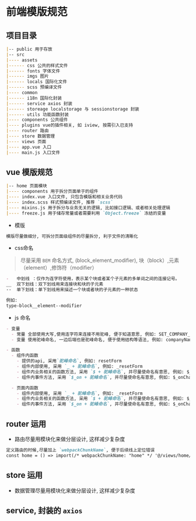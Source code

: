 # 前端模版规范

## 项目目录

```md
|-- public 用于存放
|-- src
|---- assets
|------ css 公共的样式文件
|------ fonts 字体文件
|------ imgs 图片
|------ locals 国际化文件
|------ scss 预编译文件
|---- common
|------ i18n 国际化封装
|------ service axios 封装
|------ storeage localstorage 与 sessionstorage 封装
|------ utils 功能函数封装
|---- components 公共组件
|---- plugins vue的插件相关, 如 iview, 按需引入已支持
|---- router 路由
|---- store 数据管理
|---- views 页面
|---- app.vue 入口
|---- main.js 入口文件
```

## vue 模版规范

```md
|-- home 页面模块
|---- components 用于拆分页面单于的组件
|---- index.vue 入口文件, 只包含模版和相关业务代码
|---- index.scss 样式预编译文件, 推荐 `scss`
|---- mixins.js 用于拆分与业务无关的逻辑, 比如接口逻辑、或者相关处理逻辑
|---- freeze.js 用于储存常量或者需要利用 `Object.freeze` 冻结的变量
```

- 模版

```md
模版尽量做细分, 可拆分页面级组件的尽量拆分, 利于文件的清晰化
```

- css命名

> 尽量采用 `BEM` 命名方式, (block_element_modifier), 块（block）,元素（element）,修饰符（modifier）

```md
-   中划线 ：仅作为连字符使用，表示某个块或者某个子元素的多单词之间的连接记号。
__  双下划线：双下划线用来连接块和块的子元素
--  单下划线：单下划线用来描述一个块或者块的子元素的一种状态

例如:
type-block__element--modifier
```

- js 命名

```md
- 变量
  - 常量 全部使用大写,使用连字符来连接不用驼峰, 便于知道意思, 例如: SET_COMPANY_NAME
  - 变量 使用驼峰命名, 一边后端也是驼峰命名, 便于使用结构等语法, 例如: companyName

- 函数
  - 组件内函数
    - 提供的api, 采用`驼峰命名`, 例如: resetForm
    - 组件内部使用, 采用 `_ + 驼峰命名`, 例如: _resetForm
    - 组件内业务相关的函数方法, 采用 `$ + 驼峰命名`, 并尽量使命名有意思, 例如: $_fetchCompany, 不要使用 $_fetch 等这类没意义的命名
    - 组件内事件方法, 采用 `$_on + 驼峰命名`, 并尽量使命名有意思, 例如: $_onChangeCompanyName, 不要使用 $_onChangeSelect等这类没意义的命名

  - 页面内函数
    - 组件内部使用, 采用 `_ + 驼峰命名`, 例如: _resetForm
    - 组件内业务相关的函数方法, 采用 `$ + 驼峰命名`, 并尽量使命名有意思, 例如: $_fetchCompany, 不要使用 $_fetch 等这类没意义的命名
    - 组件内事件方法, 采用 `$_on + 驼峰命名`, 并尽量使命名有意思, 例如: $_onChangeCompanyName, 不要使用 $_onChangeSelect等这类没意义的命名
```

## router 运用

- 路由尽量用模块化来做分层设计, 这样减少复杂度

```md
定义路由的时候,尽量加上 `webpackChunkName`, 便于后续线上定位错误
const home = () => import(/* webpackChunkName: "home" */ '@/views/home/index.vue')
```

## store 运用

- 数据管理尽量用模块化来做分层设计, 这样减少复杂度


## service, 封装的 `axios`
